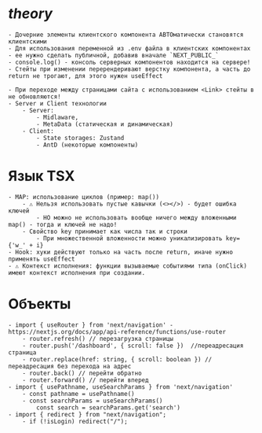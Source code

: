 # _theory_
	- Дочерние элементы клиентского компонента АВТОматически становятся клиентскими
	- Для использования переменной из .env файла в клиентских компонентах - ее нужно сделать публичной, добавив вначале `NEXT_PUBLIC_`
	- console.log() - консоль серверных компонентов находится на сервере!
	- Стейты при изменении перерендеривают верстку компонента, а часть до return не трогают, для этого нужен useEffect

	- При переходе между страницами сайта с использованием <Link> стейты в не обновляются!
	- Server и Client технологии
		- Server: 
			- Midlaware, 
			- MetaData (статическая и динамическая)
		- Client: 
			- State storages: Zustand
			- AntD (некоторые компоненты)
# Язык TSX
	- MAP: использование циклов (пример: map())
		- ⚠️ Нельзя использовать пустые кавычки (<></>) - будет ошибка ключей
			- НО можно не использовать вообще ничего между вложенными map() - тогда и ключей не надо!
		- Свойство key принимает как числа так и строки
			- При множественной вложенности можно уникализировать key={'w_' + i}
	- Hook: хуки действуют только на часть после return, иначе нужно применять useEffect
	- ⚠️ Контекст исполнения: функции вызываемые событиями типа (onClick) имеют контекст исполнения при создании.

# Объекты
	- import { useRouter } from 'next/navigation' - https://nextjs.org/docs/app/api-reference/functions/use-router
		- router.refresh() // перезагрузка страницы
		- router.push('/dashboard', { scroll: false })  //переадресация страница
		- router.replace(href: string, { scroll: boolean }) //  переадресация без перехода на адрес
		- router.back() // перейти обратно
		- router.forward() // перейти вперед
	- import { usePathname, useSearchParams } from 'next/navigation'
		- const pathname = usePathname()
	  	- const searchParams = useSearchParams()
			const search = searchParams.get('search')
	- import { redirect } from "next/navigation";
		- if (!isLogin) redirect("/");